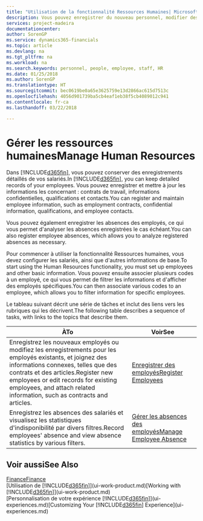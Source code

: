 ```yaml
---
title: "Utilisation de la fonctionnalité Ressources Humaines| Microsoft Docs"
description: Vous pouvez enregistrer du nouveau personnel, modifier des informations sur le personnel existant, mais aussi enregistrer et analyser les absences.
services: project-madeira
documentationcenter: 
author: SorenGP
ms.service: dynamics365-financials
ms.topic: article
ms.devlang: na
ms.tgt_pltfrm: na
ms.workload: na
ms.search.keywords: personnel, people, employee, staff, HR
ms.date: 01/25/2018
ms.author: SorenGP
ms.translationtype: HT
ms.sourcegitcommit: bec0619be0a65e3625759e13d2866ac615d7513c
ms.openlocfilehash: 4056d901739ba5cb4eaf1eb38f5cb4089012c941
ms.contentlocale: fr-ca
ms.lasthandoff: 03/22/2018

---
```

# <a name="manage-human-resources"></a><span data-ttu-id="ae8cc-103">Gérer les ressources humaines</span><span class="sxs-lookup"><span data-stu-id="ae8cc-103">Manage Human Resources</span></span>
<span data-ttu-id="ae8cc-104">Dans [!INCLUDE[d365fin](includes/d365fin_md.md)], vous pouvez conserver des enregistrements détaillés de vos salariés.</span><span class="sxs-lookup"><span data-stu-id="ae8cc-104">In [!INCLUDE[d365fin](includes/d365fin_md.md)], you can keep detailed records of your employees.</span></span> <span data-ttu-id="ae8cc-105">Vous pouvez enregistrer et mettre à jour les informations les concernant : contrats de travail, informations confidentielles, qualifications et contacts.</span><span class="sxs-lookup"><span data-stu-id="ae8cc-105">You can register and maintain employee information, such as employment contracts, confidential information, qualifications, and employee contacts.</span></span>

<span data-ttu-id="ae8cc-106">Vous pouvez également enregistrer les absences des employés, ce qui vous permet d'analyser les absences enregistrées le cas échéant.</span><span class="sxs-lookup"><span data-stu-id="ae8cc-106">You can also register employee absences, which allows you to analyze registered absences as necessary.</span></span>

<span data-ttu-id="ae8cc-107">Pour commencer à utiliser la fonctionnalité Ressources humaines, vous devez configurer les salariés, ainsi que d'autres informations de base.</span><span class="sxs-lookup"><span data-stu-id="ae8cc-107">To start using the Human Resources functionality, you must set up employees and other basic information.</span></span> <span data-ttu-id="ae8cc-108">Vous pouvez ensuite associer plusieurs codes à un employé, ce qui vous permet de filtrer les informations et d'afficher des employés spécifiques.</span><span class="sxs-lookup"><span data-stu-id="ae8cc-108">You can then associate various codes to an employee, which allows you to filter information for specific employees.</span></span>

<span data-ttu-id="ae8cc-109">Le tableau suivant décrit une série de tâches et inclut des liens vers les rubriques qui les décrivent.</span><span class="sxs-lookup"><span data-stu-id="ae8cc-109">The following table describes a sequence of tasks, with links to the topics that describe them.</span></span>

| <span data-ttu-id="ae8cc-110">À</span><span class="sxs-lookup"><span data-stu-id="ae8cc-110">To</span></span> | <span data-ttu-id="ae8cc-111">Voir</span><span class="sxs-lookup"><span data-stu-id="ae8cc-111">See</span></span> |
| --- | --- |
| <span data-ttu-id="ae8cc-112">Enregistrez les nouveaux employés ou modifiez les enregistrements pour les employés existants, et joignez des informations connexes, telles que des contrats et des articles.</span><span class="sxs-lookup"><span data-stu-id="ae8cc-112">Register new employees or edit records for existing employees, and attach related information, such as contracts and articles.</span></span> |[<span data-ttu-id="ae8cc-113">Enregistrer des employés</span><span class="sxs-lookup"><span data-stu-id="ae8cc-113">Register Employees</span></span>](hr-how-register-employees.md) |
| <span data-ttu-id="ae8cc-114">Enregistrez les absences des salariés et visualisez les statistiques d'indisponibilité par divers filtres.</span><span class="sxs-lookup"><span data-stu-id="ae8cc-114">Record employees' absence and view absence statistics by various filters.</span></span> |[<span data-ttu-id="ae8cc-115">Gérer les absences des employés</span><span class="sxs-lookup"><span data-stu-id="ae8cc-115">Manage Employee Absence</span></span>](hr-how-manage-absence.md) |

## <a name="see-also"></a><span data-ttu-id="ae8cc-116">Voir aussi</span><span class="sxs-lookup"><span data-stu-id="ae8cc-116">See Also</span></span>
[<span data-ttu-id="ae8cc-117">Finance</span><span class="sxs-lookup"><span data-stu-id="ae8cc-117">Finance</span></span>](finance.md)  
<span data-ttu-id="ae8cc-118">[Utilisation de [!INCLUDE[d365fin](includes/d365fin_md.md)]](ui-work-product.md)</span><span class="sxs-lookup"><span data-stu-id="ae8cc-118">[Working with [!INCLUDE[d365fin](includes/d365fin_md.md)]](ui-work-product.md)</span></span>  
<span data-ttu-id="ae8cc-119">[Personnalisation de votre expérience [!INCLUDE[d365fin](includes/d365fin_md.md)]](ui-experiences.md)</span><span class="sxs-lookup"><span data-stu-id="ae8cc-119">[Customizing Your [!INCLUDE[d365fin](includes/d365fin_md.md)] Experience](ui-experiences.md)</span></span>        

